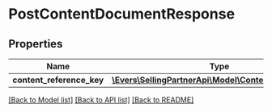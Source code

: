 # PostContentDocumentResponse

## Properties
Name | Type | Description | Notes
------------ | ------------- | ------------- | -------------
**content_reference_key** | [**\Evers\SellingPartnerApi\Model\ContentReferenceKey**](ContentReferenceKey.md) |  | 

[[Back to Model list]](../README.md#documentation-for-models) [[Back to API list]](../README.md#documentation-for-api-endpoints) [[Back to README]](../README.md)


